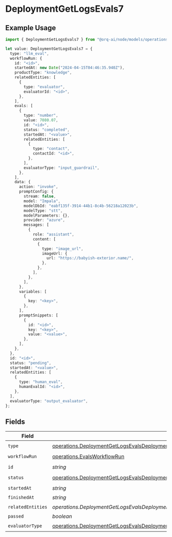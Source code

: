 # DeploymentGetLogsEvals7

## Example Usage

```typescript
import { DeploymentGetLogsEvals7 } from "@orq-ai/node/models/operations";

let value: DeploymentGetLogsEvals7 = {
  type: "llm_eval",
  workflowRun: {
    id: "<id>",
    startedAt: new Date("2024-04-15T04:46:35.940Z"),
    productType: "knowledge",
    relatedEntities: [
      {
        type: "evaluator",
        evaluatorId: "<id>",
      },
    ],
    evals: [
      {
        type: "number",
        value: 7080.07,
        id: "<id>",
        status: "completed",
        startedAt: "<value>",
        relatedEntities: [
          {
            type: "contact",
            contactId: "<id>",
          },
        ],
        evaluatorType: "input_guardrail",
      },
    ],
    data: {
      action: "invoke",
      promptConfig: {
        stream: false,
        model: "Impala",
        modelDbId: "eabf135f-3914-44b1-8c4b-56218a12023b",
        modelType: "stt",
        modelParameters: {},
        provider: "azure",
        messages: [
          {
            role: "assistant",
            content: [
              {
                type: "image_url",
                imageUrl: {
                  url: "https://babyish-exterior.name/",
                },
              },
            ],
          },
        ],
      },
      variables: [
        {
          key: "<key>",
        },
      ],
      promptSnippets: [
        {
          id: "<id>",
          key: "<key>",
          value: "<value>",
        },
      ],
    },
  },
  id: "<id>",
  status: "pending",
  startedAt: "<value>",
  relatedEntities: [
    {
      type: "human_eval",
      humanEvalId: "<id>",
    },
  ],
  evaluatorType: "output_evaluator",
};
```

## Fields

| Field                                                                                                                                                                                                                          | Type                                                                                                                                                                                                                           | Required                                                                                                                                                                                                                       | Description                                                                                                                                                                                                                    |
| ------------------------------------------------------------------------------------------------------------------------------------------------------------------------------------------------------------------------------ | ------------------------------------------------------------------------------------------------------------------------------------------------------------------------------------------------------------------------------ | ------------------------------------------------------------------------------------------------------------------------------------------------------------------------------------------------------------------------------ | ------------------------------------------------------------------------------------------------------------------------------------------------------------------------------------------------------------------------------ |
| `type`                                                                                                                                                                                                                         | [operations.DeploymentGetLogsEvalsDeploymentsResponse200ApplicationJSONResponseBodyData27Type](../../models/operations/deploymentgetlogsevalsdeploymentsresponse200applicationjsonresponsebodydata27type.md)                   | :heavy_check_mark:                                                                                                                                                                                                             | N/A                                                                                                                                                                                                                            |
| `workflowRun`                                                                                                                                                                                                                  | [operations.EvalsWorkflowRun](../../models/operations/evalsworkflowrun.md)                                                                                                                                                     | :heavy_check_mark:                                                                                                                                                                                                             | N/A                                                                                                                                                                                                                            |
| `id`                                                                                                                                                                                                                           | *string*                                                                                                                                                                                                                       | :heavy_check_mark:                                                                                                                                                                                                             | N/A                                                                                                                                                                                                                            |
| `status`                                                                                                                                                                                                                       | [operations.DeploymentGetLogsEvalsDeploymentsResponse200ApplicationJSONResponseBodyData27Status](../../models/operations/deploymentgetlogsevalsdeploymentsresponse200applicationjsonresponsebodydata27status.md)               | :heavy_check_mark:                                                                                                                                                                                                             | N/A                                                                                                                                                                                                                            |
| `startedAt`                                                                                                                                                                                                                    | *string*                                                                                                                                                                                                                       | :heavy_check_mark:                                                                                                                                                                                                             | N/A                                                                                                                                                                                                                            |
| `finishedAt`                                                                                                                                                                                                                   | *string*                                                                                                                                                                                                                       | :heavy_minus_sign:                                                                                                                                                                                                             | N/A                                                                                                                                                                                                                            |
| `relatedEntities`                                                                                                                                                                                                              | *operations.DeploymentGetLogsEvalsDeploymentsResponse200ApplicationJSONResponseBodyData27RelatedEntities*[]                                                                                                                    | :heavy_check_mark:                                                                                                                                                                                                             | N/A                                                                                                                                                                                                                            |
| `passed`                                                                                                                                                                                                                       | *boolean*                                                                                                                                                                                                                      | :heavy_minus_sign:                                                                                                                                                                                                             | N/A                                                                                                                                                                                                                            |
| `evaluatorType`                                                                                                                                                                                                                | [operations.DeploymentGetLogsEvalsDeploymentsResponse200ApplicationJSONResponseBodyData27EvaluatorType](../../models/operations/deploymentgetlogsevalsdeploymentsresponse200applicationjsonresponsebodydata27evaluatortype.md) | :heavy_check_mark:                                                                                                                                                                                                             | N/A                                                                                                                                                                                                                            |